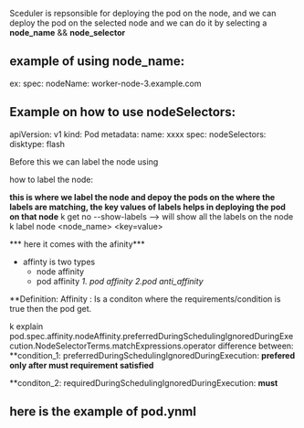 Sceduler is repsonsible for deploying the pod on the node, and we can deploy the pod on the selected  node and we can do it by  selecting a **node_name** && **node_selector** 

## example of using node_name:
ex:
spec:
   nodeName: worker-node-3.example.com

## Example on how to use nodeSelectors: 

apiVersion: v1
kind: Pod
metadata: 
  name: xxxx
spec:
  nodeSelectors:
     disktype: flash
     
Before this we can label the node using 

how to label the node:

**this is where we label the node and depoy the pods on the where the labels are matching, the key values of labels helps in deploying the pod on that node**
k get no --show-labels --> will show all the labels on the node
k label node <node_name> <key=value>

*** here it comes with the afinity***
- affinty is two types
   - node affinity 
   - pod affinity
      *1. pod affinity*
       *2.pod anti_affinity*

**Definition: 
                 Affinity : Is a conditon where the requirements/condition is true then the pod get. 


k explain pod.spec.affinity.nodeAffinity.preferredDuringSchedulingIgnoredDuringExecution.NodeSelectorTerms.matchExpressions.operator
difference between:
 **condition_1:  preferredDuringSchedulingIgnoredDuringExecution: **prefered only after must requirement satisfied**

 **conditon_2: requiredDuringSchedulingIgnoredDuringExecution: **must**


## here is the example of pod.ynml ##


